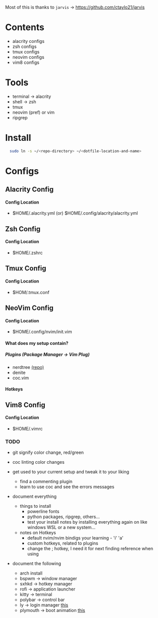 Most of this is thanks to `jarvis` -> https://github.com/ctaylo21/jarvis

# Contents
  - alacrity configs
  - zsh configs
  - tmux configs
  - neovim configs
  - vim8 configs

# Tools
  - terminal -> alacrity
  - shell -> zsh
  - tmux
  - neovim (pref) or vim
  - ripgrep

# Install
```bash
  sudo ln -s ~/<repo-directory> ~/<dotfile-location-and-name>
```

# Configs
## Alacrity Config
#### Config Location
  - $HOME/.alacrity.yml (or) $HOME/.config/alacrity/alacrity.yml

## Zsh Config
#### Config Location
  - $HOME/.zshrc

## Tmux Config
#### Config Location
  - $HOM/.tmux.conf

## NeoVim Config
#### Config Location
  - $HOME/.config/nvim/init.vim

#### What does my setup contain?

##### Plugins (Package Manager -> Vim Plug)
* nerdtree [(repo)](https://github.com/scrooloose/nerdtree)
* denite
* coc.vim

#### Hotkeys




## Vim8 Config
#### Config Location
  - $HOME/.vimrc

### TODO
  - git signify color change, red/green
  - coc linting color changes
  - get used to your current setup and tweak it to your liking
    - find a commenting plugin
    - learn to use coc and see the errors messages

  - document everything
    - things to install
      - powerline fonts
      - python packages, ripgrep, others...
      - test your install notes by installing everything again on like windows WSL or a new system...
    - notes on Hotkeys
      - default nvim/nvim bindigs your learning - 'i' 'a'
      - custom hotkeys, related to plugins
      - change the ; hotkey, I need it for next finding reference when using 

  - document the following 
    - arch install
    - bspwm -> window manager
    - sxhkd -> hotkey manager
    - rofi -> application launcher
    - kitty -> terminal
    - polybar -> control bar
    - ly -> login manager [this](https://github.com/nullgemm/ly)
    - plymouth -> boot animation [this](https://github.com/adi1090x/plymouth-themes)

